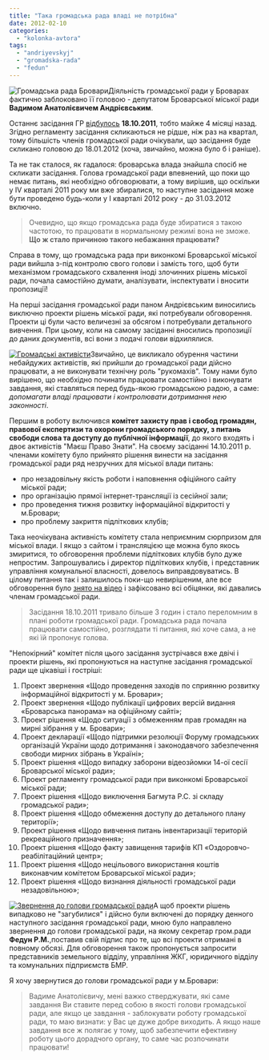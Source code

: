 ```yaml
---
title: "Така громадська рада владі не потрібна"
date: 2012-02-10
categories: 
  - "kolonka-avtora"
tags: 
  - "andriyevskyj"
  - "gromadska-rada"
  - "fedun"
---
```


![](https://mpz.brovary.org/wp-content/uploads/2012/02/Громадська-рада-Бровари.jpg "Громадська рада Бровари")Діяльність громадської ради у Броварах фактично заблоковано її головою - депутатом Броварської міської ради **Вадимом Анатолієвичем Андрієвським**.

Останнє засідання ГР [відбулось](https://mpz.brovary.org/novini/video-zasidannya-hromadskoji-rady-18-10-2011/ "ВІДЕО: Засідання громадської ради 18.10.2011") **18.10.2011**, тобто майже 4 місяці назад. Згідно регламенту засідання скликаються не рідше, ніж раз на квартал, тому більшість членів громадської ради очікували, що засідання буде <!--more-->скликано головою до 18.01.2012 (хоча, звичайно, можна було б і раніше).

Та не так сталося, як гадалося: броварська влада знайшла спосіб не скликати засідання. Голова громадської ради впевнений, що поки що немає питань, які необхідно обговорювати, а тому вирішив, що оскільки у IV кварталі 2011 року ми вже збиралися, то наступне засідання може бути проведено будь-коли у I кварталі 2012 року - до 31.03.2012 включно.

> Очевидно, що якщо громадська рада буде збиратися з такою частотою, то працювати в нормальному режимі вона не зможе. **Що ж стало причиною такого небажання працювати?**

Справа в тому, що громадська рада при виконкомі Броварської міської ради вийшла з-під контролю свого голови і замість того, щоб бути механізмом громадського схвалення іноді злочинних рішень міської ради, почала самостійно думати, аналізувати, інспектувати і вносити пропозиції!

На перші засідання громадської ради паном Андрієвським виносились виключно проекти рішень міської ради, які потребували обговорення. Проекти ці були часто величезні за обсягом і потребували детального вивчення. При цьому, коли на самому засіданні вносились пропозиції до даних документів, всі вони з подачі голови відхилялися.

[![](https://mpz.brovary.org/wp-content/uploads/2012/02/Громадські-активісти.jpg "Громадські активісти")](https://mpz.brovary.org/wp-content/uploads/2012/02/Громадські-активісти.jpg)Звичайно, це викликало обурення частини небайдужих активістів, які прийшли до громадської ради дійсно працювати, а не виконувати технічну роль "рукомахів". Тому нами було вирішено, що необхідно починати працювати самостійно і виконувати завдання, які ставляться перед будь-якою громадською радою, а саме: _допомагати владі працювати і контролювати дотримання нею законності_.

Першим в роботу включився **комітет захисту прав і свобод громадян, правової експертизи та охорони громадського порядку, з питань свободи слова та доступу до публічної інформації**, до якого входять і двоє активістів "Маєш Право Знати". На своєму засіданні 14.10.2011 р. членами комітету було прийнято рішення винести на засідання громадської ради ряд незручних для міської влади питань:

- про незадовільну якість роботи і наповнення офіційного сайту міської ради;
- про організацію прямої інтернет-трансляції із сесійної зали;
- про проведення тижня розвитку інформаційної відкритості у м.Бровари;
- про проблему закриття підліткових клубів;

Така неочікувана активність комітету стала неприємним сюрпризом для міської влади. І якщо з сайтом і трансляцією ще можна було якось змиритися, то обговорення проблеми підліткових клубів було дуже непростим. Запрошувались і директор підліткових клубів, і представник управління комунальної власності, довелось виправдовуватись. В цілому питання так і залишилось поки-що невирішеним, але все обговорення було [знято на відео](https://mpz.brovary.org/novini/video-zasidannya-hromadskoji-rady-18-10-2011/ "ВІДЕО: Засідання громадської ради 18.10.2011") і зафіксовано всі обіцянки, які давались членам громадської ради.

> Засідання 18.10.2011 тривало більше 3 годин і стало переломним в плані роботи громадської ради. Громадська рада почала працювати самостійно, розглядати ті питання, які хоче сама, а не які їй пропонує голова.

"Непокірний" комітет після цього засідання зустрічався вже двічі і проекти рішень, які пропонуються на наступне засідання громадської ради ще цікавіші і гостріші:

1. Проект звернення «Щодо проведення заходів по сприянню розвитку інформаційної відкритості у м. Бровари»;
2. Проект звернення «Щодо публікації цифрових версій видання «Броварська панорама» на офіційному сайті»;
3. Проект рішення «Щодо ситуації з обмеженням прав громадян на мирні зібрання у м. Бровари»;
4. Проект декларації «Щодо підтримки резолюції Форуму громадських організацій України щодо дотримання і законодавчого забезпечення свободи мирних зібрань в Україні»;
5. Проект рішення «Щодо випадку заборони відеозйомки 14-ої сесії Броварської міської ради»;
6. Проект регламенту громадської ради при виконкомі Броварської міської ради;
7. Проект рішення «Щодо виключення Багмута Р.С. зі складу громадської ради»;
8. Проект рішення «Щодо обмеження доступу до детального плану території»;
9. Проект рішення «Щодо вивчення питань інвентаризації територій рекреаційного призначення»;
10. Проект рішення «Щодо факту завищення тарифів КП «Оздоровчо-реабілітаційний центр»;
11. Проект рішення «Щодо нецільового використання коштів виконавчим комітетом Броварської міської ради»;
12. Проект рішення «Щодо визнання діяльності громадської ради незадовільною»;

[![](https://mpz.brovary.org/wp-content/uploads/2012/02/Звернення-до-голови-громадської-ради.jpg "Звернення до голови громадської ради")](https://mpz.brovary.org/wp-content/uploads/2012/02/Звернення-до-голови-громадської-ради.jpg)А щоб проекти рішень випадково не "загубилися" і дійсно були включені до порядку денного наступного засідання громадської ради, мною було направлено звернення до голови громадської ради, на якому секретар гром.ради **Федун Р.М.**,поставив свій підпис про те, що всі проекти отримані в повному обсязі. Для обговорення також пропонується запросити представників земельного відділу, управління ЖКГ, юридичного відділу та комунальних підприємств БМР.

Я хочу звернутися до голови громадської ради у м.Бровари:

> Вадиме Анатолієвичу, мені важко стверджувати, які саме завдання Ви ставите перед собою в якості голови громадської ради, але якщо це завдання - заблокувати роботу громадської ради, то маю визнати: у Вас це дуже добре виходить. А якщо наше завдання все ж полягає у тому, щоб забезпечити ефективну роботу цього дорадчого органу, то саме час розпочинати працювати!
